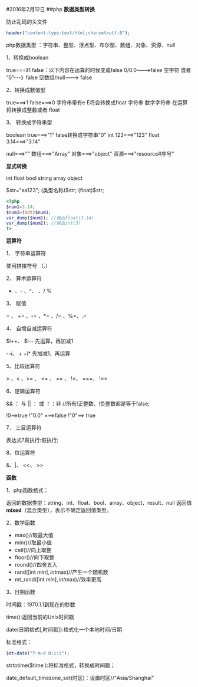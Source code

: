 #2016年2月12日
##php
**数据类型转换**

防止乱码的头文件

```php
header("content-type:text/html;charset=utf-8");
```

php数据类型 ：字符串、整型、浮点型、布尔型、数组、对象、资源、null

1、转换成boolean


true===》1
false：以下内容在运算的时候变成false
0/0.0--->false
空字符 或者 “0”---》false
空数组/null---> false 

2、转换成数值型

true===>1
false===>0
字符串带有e E将会转换成float
字符串 数字字符串 在运算将转换成整数或者 float

3、 转换成字符串型

boolean true===>"1"     false转换成字符串"0"
int 123===>"123"
float 3.14===>"3.14"

null===>""
数组===>"Array"
对象===>"object"
资源===>"resource#序号"

**显式转换**

int float bool string array object 

$str="aa123";
(类型名称)$str;
(float)$str;

```php
<?php   
$num1=3.14;   
$num2=(int)$num1;   
var_dump($num1); //输出float(3.14)   
var_dump($num2); //输出int(3)   
?>  
```

**运算符**

1、 字符串运算符

使用拼接符号 （.）

2、 算术运算符

+ 、- 、^、 、/ %


3、 赋值

= 、 += 、-= 、*= 、/= 、%=、.= 

4、 自增自减运算符

$i++、 $i--   先运算，再加减1

--$i 、++$i*  先加减1，再运算

5、比较运算符

\>   、<   、>= 、  <= 、 == 、 !=、 ===、  !==

6、逻辑运算符

&& ：  与
|| ： 或
！：非  //所有!正整数、!负整数都是等于false;

!0==>true
!"0.0" ===>false 
!"0"==> true

7、 三目运算符

表达式?真执行:假执行;

8、位运算符

&、|、 <<、  >>

**函数**

1、php函数格式：

返回的数据类型：string、int、float、bool、array、object、result、null
返回值**mixed**（混合类型），表示不确定返回值类型。

2、数学函数

 - max()//取最大值
 - min()//取最小值
 - ceil()//向上取整
 - floor()//向下取整
 - round()//四舍五入
 - rand([int $min],int$max)//产生一个随机数
 - mt_rand([int $min],int$max)//效率更高

3、日期函数

时间戳：1970.1.1到现在的秒数 

time():返回当前的Unix时间戳

date(日期格式[,时间戳]):格式化一个本地时间/日期

标准格式：

```php
$dt=date("Y-m-d H:i:s");
```

strtotime($time ):将标准格式，转换成时间戳；

date_default_timezone_set(时区)：设置时区//"Asia/Shanghai"

